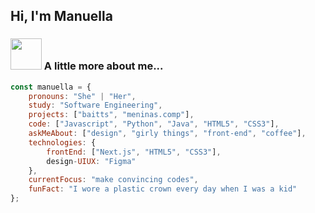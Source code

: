 ## Hi, I'm Manuella


### <img src="https://media.giphy.com/media/VgCDAzcKvsR6OM0uWg/giphy.gif" width="50"> A little more about me...  

```javascript
const manuella = {
    pronouns: "She" | "Her",
    study: "Software Engineering",
    projects: ["baitts", "meninas.comp"],
    code: ["Javascript", "Python", "Java", "HTML5", "CSS3"],
    askMeAbout: ["design", "girly things", "front-end", "coffee"],
    technologies: {
        frontEnd: ["Next.js", "HTML5", "CSS3"],
        design-UIUX: "Figma"
    },
    currentFocus: "make convincing codes",
    funFact: "I wore a plastic crown every day when I was a kid"
};
```
<!--START_SECTION:waka-->
<!--END_SECTION:waka-->
